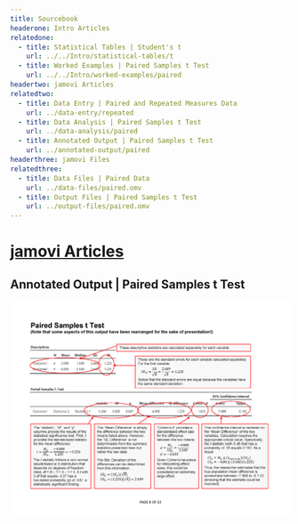 ```yaml
---
title: Sourcebook
headerone: Intro Articles
relatedone:
  - title: Statistical Tables | Student's t
    url: ../../Intro/statistical-tables/t
  - title: Worked Examples | Paired Samples t Test
    url: ../../Intro/worked-examples/paired
headertwo: jamovi Articles
relatedtwo:
  - title: Data Entry | Paired and Repeated Measures Data
    url: ../data-entry/repeated
  - title: Data Analysis | Paired Samples t Test
    url: ../data-analysis/paired
  - title: Annotated Output | Paired Samples t Test
    url: ../annotated-output/paired
headerthree: jamovi Files
relatedthree:
  - title: Data Files | Paired Data
    url: ../data-files/paired.omv
  - title: Output Files | Paired Samples t Test
    url: ../output-files/paired.omv
---
```


# [jamovi Articles](../index.md)

## Annotated Output | Paired Samples t Test

<p align="center"><kbd><img src="paired.png"></kbd></p>
